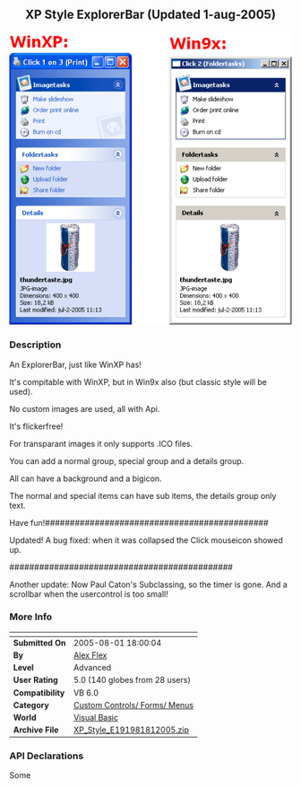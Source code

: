 ﻿<div align="center">

## XP Style ExplorerBar \(Updated 1\-aug\-2005\)

<img src="PIC20057251357453728.jpg">
</div>

### Description

An ExplorerBar, just like WinXP has!

It's compitable with WinXP, but in Win9x also (but classic style will be used).

No custom images are used, all with Api.

It's flickerfree!

For transparant images it only supports .ICO files.

You can add a normal group, special group and a details group.

All can have a background and a bigicon.

The normal and special items can have sub items, the details group only text.

Have fun!#############################################

Updated! A bug fixed: when it was collapsed the Click mouseicon showed up.

#############################################

Another update: Now Paul Caton's Subclassing, so the timer is gone. And a scrollbar when the usercontrol is too small!
 
### More Info
 


<span>             |<span>
---                |---
**Submitted On**   |2005-08-01 18:00:04
**By**             |[Alex Flex](https://github.com/Planet-Source-Code/PSCIndex/blob/master/ByAuthor/alex-flex.md)
**Level**          |Advanced
**User Rating**    |5.0 (140 globes from 28 users)
**Compatibility**  |VB 6\.0
**Category**       |[Custom Controls/ Forms/  Menus](https://github.com/Planet-Source-Code/PSCIndex/blob/master/ByCategory/custom-controls-forms-menus__1-4.md)
**World**          |[Visual Basic](https://github.com/Planet-Source-Code/PSCIndex/blob/master/ByWorld/visual-basic.md)
**Archive File**   |[XP\_Style\_E191981812005\.zip](https://github.com/Planet-Source-Code/alex-flex-xp-style-explorerbar-updated-1-aug-2005__1-61899/archive/master.zip)

### API Declarations

Some





